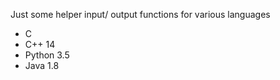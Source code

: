 Just some helper input/ output functions for various languages 

* C 
* C++ 14
* Python 3.5
* Java 1.8